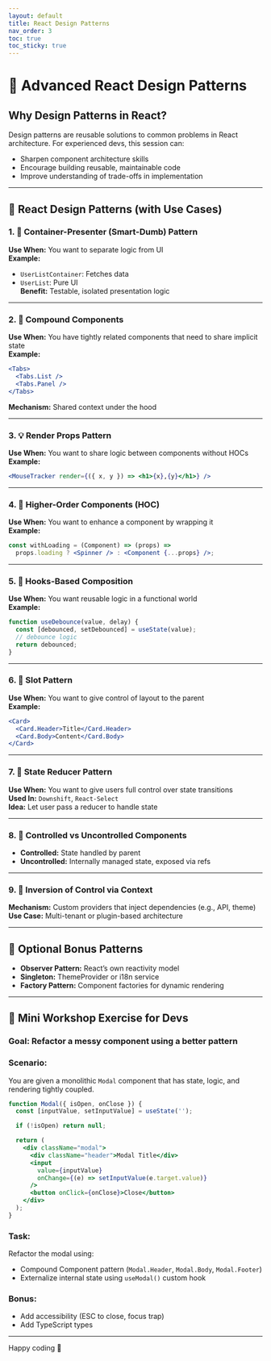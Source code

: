 ```yaml
---
layout: default
title: React Design Patterns
nav_order: 3
toc: true
toc_sticky: true
---
```


# 🎯 Advanced React Design Patterns 

## Why Design Patterns in React?

Design patterns are reusable solutions to common problems in React architecture. For experienced devs, this session can:

- Sharpen component architecture skills
- Encourage building reusable, maintainable code
- Improve understanding of trade-offs in implementation

---

## 📘 React Design Patterns (with Use Cases)

### 1. 🔁 Container-Presenter (Smart-Dumb) Pattern

**Use When:** You want to separate logic from UI\
**Example:**

- `UserListContainer`: Fetches data
- `UserList`: Pure UI\
  **Benefit:** Testable, isolated presentation logic

---

### 2. 🧩 Compound Components

**Use When:** You have tightly related components that need to share implicit state\
**Example:**

```jsx
<Tabs>
  <Tabs.List />
  <Tabs.Panel />
</Tabs>
```

**Mechanism:** Shared context under the hood

---

### 3. 💡 Render Props Pattern

**Use When:** You want to share logic between components without HOCs\
**Example:**

```jsx
<MouseTracker render={({ x, y }) => <h1>{x},{y}</h1>} />
```

---

### 4. 🔁 Higher-Order Components (HOC)

**Use When:** You want to enhance a component by wrapping it\
**Example:**

```jsx
const withLoading = (Component) => (props) =>
  props.loading ? <Spinner /> : <Component {...props} />;
```

---

### 5. 🧵 Hooks-Based Composition

**Use When:** You want reusable logic in a functional world\
**Example:**

```jsx
function useDebounce(value, delay) {
  const [debounced, setDebounced] = useState(value);
  // debounce logic
  return debounced;
}
```

---

### 6. 🧱 Slot Pattern

**Use When:** You want to give control of layout to the parent\
**Example:**

```jsx
<Card>
  <Card.Header>Title</Card.Header>
  <Card.Body>Content</Card.Body>
</Card>
```

---

### 7. 🧩 State Reducer Pattern

**Use When:** You want to give users full control over state transitions\
**Used In:** `Downshift`, `React-Select`\
**Idea:** Let user pass a reducer to handle state

---

### 8. 🔄 Controlled vs Uncontrolled Components

- **Controlled:** State handled by parent
- **Uncontrolled:** Internally managed state, exposed via refs

---

### 9. 🧠 Inversion of Control via Context

**Mechanism:** Custom providers that inject dependencies (e.g., API, theme)\
**Use Case:** Multi-tenant or plugin-based architecture

---

## 🧪 Optional Bonus Patterns

- **Observer Pattern:** React’s own reactivity model
- **Singleton:** ThemeProvider or i18n service
- **Factory Pattern:** Component factories for dynamic rendering


---

## 🧪 Mini Workshop Exercise for Devs

### Goal: Refactor a messy component using a better pattern

### Scenario:

You are given a monolithic `Modal` component that has state, logic, and rendering tightly coupled.

```jsx
function Modal({ isOpen, onClose }) {
  const [inputValue, setInputValue] = useState('');

  if (!isOpen) return null;

  return (
    <div className="modal">
      <div className="header">Modal Title</div>
      <input
        value={inputValue}
        onChange={(e) => setInputValue(e.target.value)}
      />
      <button onClick={onClose}>Close</button>
    </div>
  );
}
```

### Task:

Refactor the modal using:

- Compound Component pattern (`Modal.Header`, `Modal.Body`, `Modal.Footer`)
- Externalize internal state using `useModal()` custom hook

### Bonus:

- Add accessibility (ESC to close, focus trap)
- Add TypeScript types

---

Happy coding 🚀

